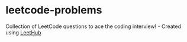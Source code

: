 # leetcode-problems
Collection of LeetCode questions to ace the coding interview! - Created using [LeetHub](https://github.com/QasimWani/LeetHub)
